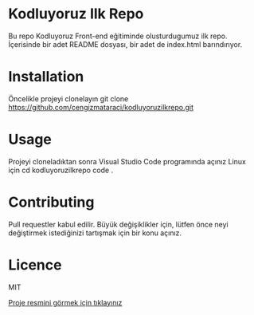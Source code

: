 # Kodluyoruz Ilk Repo
Bu repo Kodluyoruz Front-end eğitiminde olusturdugumuz ilk repo. İçerisinde bir adet README dosyası, bir adet de index.html barındırıyor.

# Installation
Öncelikle projeyi clonelayın
git clone https://github.com/cengizmataraci/kodluyoruzilkrepo.git

# Usage
Projeyi cloneladıktan sonra Visual Studio Code programında açınız
Linux için
cd kodluyoruzilkrepo
code .

# Contributing
Pull requestler kabul edilir. Büyük değişiklikler için, lütfen önce neyi değiştirmek istediğinizi tartışmak için bir konu açınız.

# Licence
MIT

[Proje resmini görmek için tıklayınız](https://github.com/okti3535/)